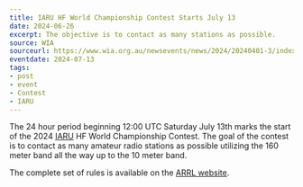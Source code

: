 ```yaml
---
title: IARU HF World Championship Contest Starts July 13
date: 2024-06-26
excerpt: The objective is to contact as many stations as possible.
source: WIA
sourceurl: https://www.wia.org.au/newsevents/news/2024/20240401-3/index.php
eventdate: 2024-07-13
tags:
- post
- event
- Contest
- IARU
---
```

The 24 hour period beginning 12:00 UTC Saturday July 13th marks the start of the 2024 [IARU](https://www.iaru.org/) HF World Championship Contest. The goal of the contest is to contact as many amateur radio stations as possible utilizing the 160 meter band all the way up to the 10 meter band. 

The complete set of rules is available on the [ARRL website](http://www.arrl.org/iaru-hf-world-championship).